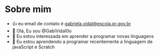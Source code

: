 # Sobre mim
- 👍 eu email de contato é gabriela.vidal@escola.pr.gov.br
- 👋 Olá, Eu sou @GabiVidal0o
- 👀 Eu estou interessada em aprender a programar novas linguagens
- 🌱 Eu estou aprendendo a programar recentemente a linguagem de javaScript e Scratch


<!---
GabiVidal0o/GabiVidal0o is a ✨ special ✨ repository because its `README.md` (this file) appears on your GitHub profile.
You can click the Preview link to take a look at your changes.
--->
